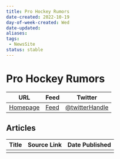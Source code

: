 ```yaml
---
title: Pro Hockey Rumors
date-created: 2022-10-19
day-of-week-created: Wed
date-updated: 
aliases: 
tags:
 - NewsSite
status: stable
---
```


# Pro Hockey Rumors

| URL          | Feed     | Twitter                                |
| ------------ | -------- | -------------------------------------- |
| [Homepage]() | [Feed]() | [@twitterHandle](https://twitter.com/) | 


## Articles
| Title | Source Link | Date Published |
| ----- | ----------- | -------------- |
|       |             |                |


